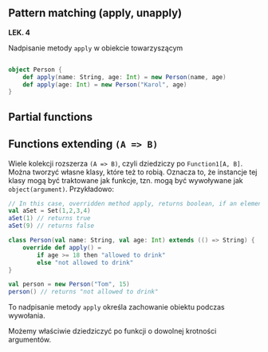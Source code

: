 ## Pattern matching (apply, unapply) 

**LEK. 4**

Nadpisanie metody `apply` w obiekcie towarzyszącym 

```scala

object Person {
    def apply(name: String, age: Int) = new Person(name, age)
    def apply(age: Int) = new Person("Karol", age)
}
```

## Partial functions

## Functions extending `(A => B)`

Wiele kolekcji rozszerza `(A => B)`, czyli dziedziczy po `Function1[A, B]`. Można tworzyć własne klasy, które też to robią. Oznacza to, że instancje tej klasy mogą być traktowane jak funkcje, tzn. mogą być wywoływane jak `object(argument)`. Przykładowo:

```scala
// In this case, overridden method apply, returns boolean, if an element belongs to set:
val aSet = Set(1,2,3,4)
aSet(1) // returns true 
aSet(9) // returns false 
```

```scala
class Person(val name: String, val age: Int) extends (() => String) {
    override def apply() =
        if age >= 18 then "allowed to drink"
        else "not allowed to drink"
}

val person = new Person("Tom", 15)
person() // returns "not allowed to drink"
```

To nadpisanie metody `apply` określa zachowanie obiektu podczas wywołania. 

Możemy właściwie dziedziczyć po funkcji o dowolnej krotności argumentów. 
